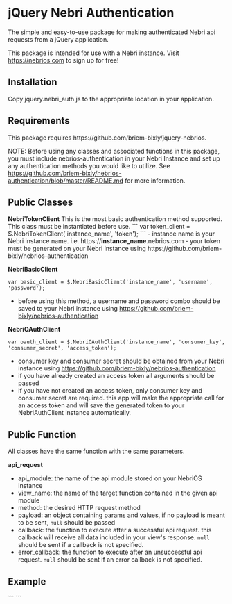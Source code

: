 # jQuery Nebri Authentication

The simple and easy-to-use package for making authenticated Nebri api requests from a jQuery application.

This package is intended for use with a Nebri instance. Visit https://nebrios.com to sign up for free!

<h2>Installation</h2>
Copy jquery.nebri_auth.js to the appropriate location in your application.

<h2>Requirements</h2>
This package requires https://github.com/briem-bixly/jquery-nebrios.

NOTE: Before using any classes and associated functions in this package, you must include nebrios-authentication in your Nebri Instance and set up any authentication methods you would like to utilize. See https://github.com/briem-bixly/nebrios-authentication/blob/master/README.md for more information.

<h2>Public Classes</h2>
<strong>NebriTokenClient</strong>
This is the most basic authentication method supported. This class must be instantiated before use.
```
var token_client = $.NebriTokenClient('instance_name', 'token');
```
- instance name is your Nebri instance name. i.e. https://<strong>instance_name</strong>.nebrios.com
- your token must be generated on your Nebri instance using https://github.com/briem-bixly/nebrios-authentication

<strong>NebriBasicClient</strong>
```
var basic_client = $.NebriBasicClient('instance_name', 'username', 'password');
```
- before using this method, a username and password combo should be saved to your Nebri instance using https://github.com/briem-bixly/nebrios-authentication

<strong>NebriOAuthClient</strong>
```
var oauth_client = $.NebriOAuthClient('instance_name', 'consumer_key', 'consumer_secret', 'access_token');
```
- consumer key and consumer secret should be obtained from your Nebri instance using https://github.com/briem-bixly/nebrios-authentication
- if you have already created an access token all arguments should be passed
- if you have not created an access token, only consumer key and consumer secret are required. this app will make the appropriate call for an access token and will save the generated token to your NebriAuthClient instance automatically.

<h2>Public Function</h2>
All classes have the same function with the same parameters.

<strong>api_request</strong>

- api_module: the name of the api module stored on your NebriOS instance
- view_name: the name of the target function contained in the given api module
- method: the desired HTTP request method
- payload: an object containing params and values, if no payload is meant to be sent, `null` should be passed
- callback: the function to execute after a successful api request. this callback will receive all data included in your view's response. `null` should be sent if a callback is not specified.
- error_callback: the function to execute after an unsuccessful api request. `null` should be sent if an error callback is not specified.

<h2>Example</h2>
```
<script src="js/jquery.nebri.js"></script>
<script src="js/jquery.nebri_auth.js"></script>
<script type="text/javascript">
    var token_client = new $.NebriTokenClient("instance_name", "token");
    token_client.api_request("nebrios_authentication", "token_auth_endpoint", "POST", {'key': 'value'}, function(data){
        console.log(data);
    });
    var basic_client = new $.NebriBasicClient("instance_name", "username", "password");
    basic_client.api_request("nebrios_authentication", "basic_auth_endpoint", "POST", null, function(data){
        console.log(data);
    });
    var oauth_client = new $.NebriOAuthClient("instance_name", "consumer_key", "consumer_secret", "access_token");
    oauth_client.api_request("nebrios_authentication", "oauth_endpoint", "POST", null, function(data){
        console.log(data);
    });
    var oauth_client_no_token = new $.NebriOAuthClient("instance_name", "consumer_key", "consumer_secret");
    oauth_client.api_request("nebrios_authentication", "oauth_endpoint", "POST", null, function(data){
        console.log(data);
    }, function(error){
        console.log(error)
    });
</script>
```
